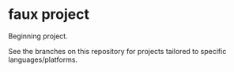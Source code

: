 faux project
============

Beginning project.

See the branches on this repository for projects tailored to specific languages/platforms.

